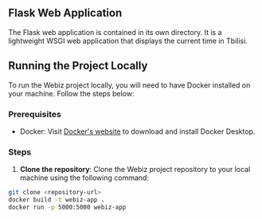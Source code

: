
## Flask Web Application

The Flask web application is contained in its own directory. It is a lightweight WSGI web application that displays the current time in Tbilisi.

## Running the Project Locally

To run the Webiz project locally, you will need to have Docker installed on your machine. Follow the steps below:

### Prerequisites

- Docker: Visit [Docker's website](https://www.docker.com/products/docker-desktop) to download and install Docker Desktop.

### Steps

1. **Clone the repository**: Clone the Webiz project repository to your local machine using the following command:

```bash
git clone <repository-url>
docker build -t webiz-app .
docker run -p 5000:5000 webiz-app
```